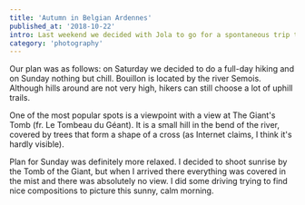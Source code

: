 ```yaml
---
title: 'Autumn in Belgian Ardennes'
published_at: '2018-10-22'
intro: Last weekend we decided with Jola to go for a spontaneous trip to Ardennes in Belgium. We hoped to see beautiful autumn. Right after work we rented a car and hit the road and after only few hours we arrived to Bouillon.
category: 'photography'
---
```


Our plan was as follows: on Saturday we decided to do a full-day hiking and on Sunday nothing but chill. Bouillon is located by the river Semois. Although hills around are not very high, hikers can still choose a lot of uphill trails.

<photo-lazy src="https://lukaszrados.pl/upload/stories/ardeny/455.jpg" padding-bottom="66.666"></photo-lazy>

<photo-lazy src="https://lukaszrados.pl/upload/stories/ardeny/456.jpg" padding-bottom="66.666"></photo-lazy>

<photo-lazy src="https://lukaszrados.pl/upload/stories/ardeny/457.jpg" padding-bottom="64"></photo-lazy>

<photo-lazy src="https://lukaszrados.pl/upload/stories/ardeny/458.jpg" padding-bottom="66.666"></photo-lazy>

<photo-lazy src="https://lukaszrados.pl/upload/stories/ardeny/459.jpg" padding-bottom="66.666"></photo-lazy>

<photo-lazy src="https://lukaszrados.pl/upload/stories/ardeny/460.jpg" padding-bottom="66.666"></photo-lazy>

<photo-lazy src="https://lukaszrados.pl/upload/stories/ardeny/461.jpg" padding-bottom="66.666"></photo-lazy>

One of the most popular spots is a viewpoint with a view at The Giant's Tomb (fr. Le Tombeau du Géant). It is a small hill in the bend of the river, covered by trees that form a shape of a cross (as Internet claims, I think it's hardly visible).

<photo-lazy src="https://lukaszrados.pl/upload/stories/ardeny/462.jpg" padding-bottom="66.666"></photo-lazy>

<photo-lazy src="https://lukaszrados.pl/upload/stories/ardeny/463.jpg" padding-bottom="56.25"></photo-lazy>

<photo-lazy src="https://lukaszrados.pl/upload/stories/ardeny/464.jpg" padding-bottom="50"></photo-lazy>

Plan for Sunday was definitely more relaxed. I decided to shoot sunrise by the Tomb of the Giant, but when I arrived there everything was covered in the mist and there was absolutely no view. I did some driving trying to find nice compositions to picture this sunny, calm morning.

<photo-lazy src="https://lukaszrados.pl/upload/stories/ardeny/469.jpg" padding-bottom="66.666"></photo-lazy>

<photo-lazy src="https://lukaszrados.pl/upload/stories/ardeny/466.jpg" padding-bottom="66.666"></photo-lazy>

<photo-lazy src="https://lukaszrados.pl/upload/stories/ardeny/467.jpg" padding-bottom="66.666"></photo-lazy>

<photo-lazy src="https://lukaszrados.pl/upload/stories/ardeny/468.jpg" padding-bottom="66.666"></photo-lazy>
